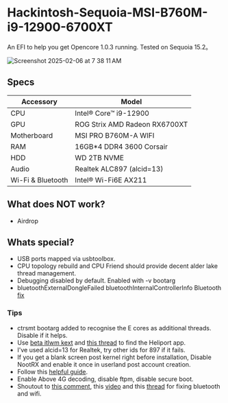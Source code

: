 # Hackintosh-Sequoia-MSI-B760M-i9-12900-6700XT
An EFI to help you get Opencore 1.0.3 running. Tested on Sequoia 15.2。

![Screenshot 2025-02-06 at 7 38 11 AM](https://github.com/user-attachments/assets/b4a4e803-e9fd-4ac8-8e52-671089661d38)


## Specs

| Accessory         | Model                                   |
| ----------------- | --------------------------------------- |
| CPU               | Intel® Core™ i9-12900                   |
| GPU               | ROG Strix AMD Radeon RX6700XT           |
| Motherboard       | MSI PRO B760M-A WIFI                    |
| RAM               | 16GB*4 DDR4 3600 Corsair                |
| HDD               | WD 2TB NVME                             |
| Audio             | Realtek ALC897 (alcid=13)               |
| Wi-Fi & Bluetooth | Intel® Wi-Fi6E AX211                    |

## What does NOT work?
- Airdrop

## Whats special?
- USB ports mapped via usbtoolbox.
- CPU topology rebuild and CPU Friend should provide decent alder lake thread management.
- Debugging disabled by default. Enabled with -v bootarg
- bluetoothExternalDongleFailed bluetoothInternalControllerInfo Bluetooth [fix](https://www.youtube.com/watch?v=c1ZxTMtGQSk&ab_channel=litemint09)

### Tips
- ctrsmt bootarg added to recognise the E cores as additional threads. Disable if it helps.
- Use [beta itlwm kext](https://github.com/Lorys89/itlwm/releases/tag/v2.4.0-alpha) and [this thread](https://github.com/OpenIntelWireless/itlwm/issues/983) to find the Heliport app.
- I've used alcid=13 for Realtek, try other ids for 897 if it fails.
- If you get a blank screen post kernel right before installation, Disable NootRX and enable it once in userland post account creation.
- Follow this [helpful guide](https://chriswayg.gitbook.io/opencore-visual-beginners-guide/advanced-topics/using-alder-lake).
- Enable Above 4G decoding, disable ftpm, disable secure boot.
- Shoutout to [this comment](https://www.reddit.com/r/hackintosh/comments/1fj6q9j/comment/lp6yg9s/?utm_source=share&utm_medium=web3x&utm_name=web3xcss&utm_term=1&utm_content=share_button), this [video](https://www.youtube.com/watch?v=c1ZxTMtGQSk) and this [thread](https://github.com/OpenIntelWireless/itlwm/issues/1009) for fixing bluetooth and wifi.
